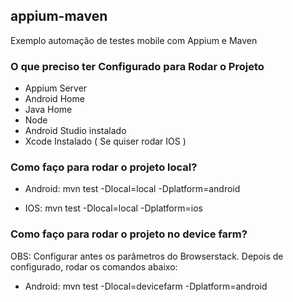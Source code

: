## appium-maven
Exemplo automação de testes mobile com Appium e Maven

### O que preciso ter Configurado para Rodar o Projeto ##

- Appium Server
- Android Home 
- Java Home
- Node
- Android Studio instalado
- Xcode Instalado ( Se quiser rodar IOS )

### Como faço para rodar o projeto local? ##

- Android: 
mvn test -Dlocal=local -Dplatform=android

- IOS:
mvn test -Dlocal=local -Dplatform=ios


### Como faço para rodar o projeto no device farm? ##

OBS:
Configurar antes os parâmetros do Browserstack. Depois de configurado, rodar os comandos abaixo:

- Android: 
mvn test -Dlocal=devicefarm -Dplatform=android



